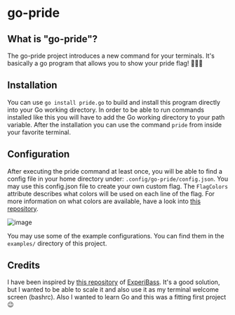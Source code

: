 # go-pride

## What is "go-pride"?
The go-pride project introduces a new command for your terminals. It's basically a go program that allows you to show your pride flag! 🏳️‍🌈😃

## Installation
You can use `go install pride.go` to build and install this program directly into your Go working directory. In order to be able to run commands installed like this you will have to add the Go working directory to your path variable.
After the installation you can use the command `pride` from inside your favorite terminal.

## Configuration
After executing the pride command at least once, you will be able to find a config file in your home directory under: `.config/go-pride/config.json`.
You may use this config.json file to create your own custom flag.
The `FlagColors` attribute describes what colors will be used on each line of the flag. For more information on what colors are available, have a look into [this repository](https://github.com/gookit/color).

![image](https://github.com/gookit/color/raw/master/_examples/images/color-256.png)

You may use some of the example configurations. You can find them in the `examples/` directory of this project.

## Credits
I have been inspired by [this repository](https://github.com/ExperiBass/cli-pride-flags) of [ExperiBass](https://github.com/ExperiBass).
It's a good solution, but I wanted to be able to scale it and also use it as my terminal welcome screen (bashrc). 
Also I wanted to learn Go and this was a fitting first project 😉
